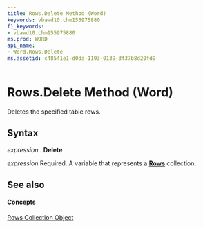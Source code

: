 ```yaml
---
title: Rows.Delete Method (Word)
keywords: vbawd10.chm155975880
f1_keywords:
- vbawd10.chm155975880
ms.prod: WORD
api_name:
- Word.Rows.Delete
ms.assetid: c48541e1-d0da-1193-0139-3f37b8d20fd9
---
```



# Rows.Delete Method (Word)

Deletes the specified table rows.


## Syntax

 _expression_ . **Delete**

 _expression_ Required. A variable that represents a **[Rows](rows-object-word.md)** collection.


## See also


#### Concepts


[Rows Collection Object](rows-object-word.md)

